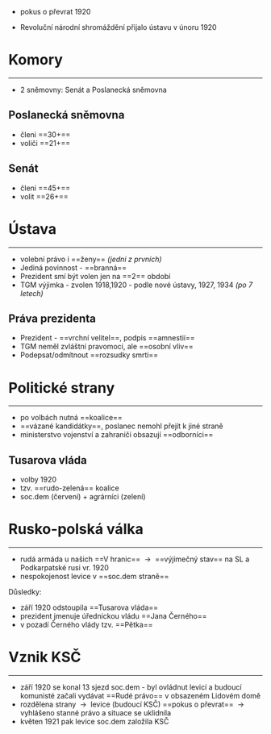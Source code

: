 - pokus o převrat 1920

- Revoluční národní shromáždění přijalo ústavu v únoru 1920

# Komory
---
- 2 sněmovny: Senát a Poslanecká sněmovna
## Poslanecká sněmovna
- členi ==30+==
- voliči ==21+==

## Senát
- členi ==45+==
- volit ==26+==

# Ústava
---
- volební právo i ==ženy== _(jedni z prvních)_
- Jediná povinnost - ==branná==
- Prezident smí být volen jen na ==2== období
- TGM výjimka - zvolen 1918,1920 - podle nové ústavy, 1927, 1934 _(po 7 letech)_

## Práva prezidenta
- Prezident - ==vrchní velitel==, podpis ==amnestií==
- TGM neměl zvláštní pravomoci, ale ==osobní vliv==
- Podepsat/odmítnout ==rozsudky smrti==

# Politické strany
---
- po volbách nutná ==koalice==
- ==vázané kandidátky==, poslanec nemohl přejít k jiné straně
- ministerstvo vojenství a zahraničí obsazují ==odborníci==

## Tusarova vláda
- volby 1920
- tzv. ==rudo-zelená== koalice
- soc.dem (červení) + agrárníci (zelení)

# Rusko-polská válka
---
- rudá armáda u našich ==V hranic==  ${\ \longrightarrow\ }$ ==výjimečný stav== na SL a Podkarpatské rusi vr. 1920
- nespokojenost levice v ==soc.dem straně==

Důsledky:
- září 1920 odstoupila ==Tusarova vláda==
- prezident jmenuje úřednickou vládu ==Jana Černého==
- v pozadí Černého vlády tzv. ==Pětka==

# Vznik KSČ
---
- září 1920 se konal 13 sjezd soc.dem - byl ovládnut levicí a budoucí komunisté začali vydávat ==Rudé právo== v obsazeném Lidovém domě
- rozdělena strany  ${\ \longrightarrow\ }$ levice (budoucí KSČ) ==pokus o převrat== ${\ \longrightarrow\ }$ vyhlášeno stanné právo a situace se uklidnila
- květen 1921 pak levice soc.dem založila KSČ